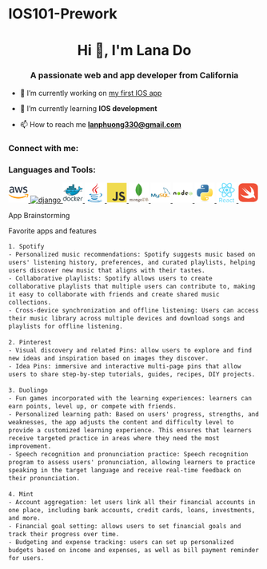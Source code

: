 # IOS101-Prework

<h1 align="center">Hi 👋, I'm Lana Do</h1>
<h3 align="center">A passionate web and app developer from California</h3>

- 🔭 I’m currently working on [my first IOS app](https://imgur.com/a/l0WiVOD.gif)

- 🌱 I’m currently learning **IOS development**

- 📫 How to reach me **lanphuong330@gmail.com**

<h3 align="left">Connect with me:</h3>
<p align="left">
</p>

<h3 align="left">Languages and Tools:</h3>
<p align="left"> <a href="https://aws.amazon.com" target="_blank" rel="noreferrer"> <img src="https://raw.githubusercontent.com/devicons/devicon/master/icons/amazonwebservices/amazonwebservices-original-wordmark.svg" alt="aws" width="40" height="40"/> </a> <a href="https://www.djangoproject.com/" target="_blank" rel="noreferrer"> <img src="https://cdn.worldvectorlogo.com/logos/django.svg" alt="django" width="40" height="40"/> </a> <a href="https://www.docker.com/" target="_blank" rel="noreferrer"> <img src="https://raw.githubusercontent.com/devicons/devicon/master/icons/docker/docker-original-wordmark.svg" alt="docker" width="40" height="40"/> </a> <a href="https://www.java.com" target="_blank" rel="noreferrer"> <img src="https://raw.githubusercontent.com/devicons/devicon/master/icons/java/java-original.svg" alt="java" width="40" height="40"/> </a> <a href="https://developer.mozilla.org/en-US/docs/Web/JavaScript" target="_blank" rel="noreferrer"> <img src="https://raw.githubusercontent.com/devicons/devicon/master/icons/javascript/javascript-original.svg" alt="javascript" width="40" height="40"/> </a> <a href="https://www.mongodb.com/" target="_blank" rel="noreferrer"> <img src="https://raw.githubusercontent.com/devicons/devicon/master/icons/mongodb/mongodb-original-wordmark.svg" alt="mongodb" width="40" height="40"/> </a> <a href="https://www.mysql.com/" target="_blank" rel="noreferrer"> <img src="https://raw.githubusercontent.com/devicons/devicon/master/icons/mysql/mysql-original-wordmark.svg" alt="mysql" width="40" height="40"/> </a> <a href="https://nodejs.org" target="_blank" rel="noreferrer"> <img src="https://raw.githubusercontent.com/devicons/devicon/master/icons/nodejs/nodejs-original-wordmark.svg" alt="nodejs" width="40" height="40"/> </a> <a href="https://www.python.org" target="_blank" rel="noreferrer"> <img src="https://raw.githubusercontent.com/devicons/devicon/master/icons/python/python-original.svg" alt="python" width="40" height="40"/> </a> <a href="https://reactjs.org/" target="_blank" rel="noreferrer"> <img src="https://raw.githubusercontent.com/devicons/devicon/master/icons/react/react-original-wordmark.svg" alt="react" width="40" height="40"/> </a> <a href="https://developer.apple.com/swift/" target="_blank" rel="noreferrer"> <img src="https://raw.githubusercontent.com/devicons/devicon/master/icons/swift/swift-original.svg" alt="swift" width="40" height="40"/> </a> </p>

App Brainstorming

Favorite apps and features
    
    1. Spotify    
    - Personalized music recommendations: Spotify suggests music based on users' listening history, preferences, and curated playlists, helping users discover new music that aligns with their tastes.
    - Collaborative playlists: Spotify allows users to create collaborative playlists that multiple users can contribute to, making it easy to collaborate with friends and create shared music collections.
    - Cross-device synchronization and offline listening: Users can access their music library across multiple devices and download songs and playlists for offline listening.
    
    2. Pinterest
    - Visual discovery and related Pins: allow users to explore and find new ideas and inspiration based on images they discover. 
    - Idea Pins: immersive and interactive multi-page pins that allow users to share step-by-step tutorials, guides, recipes, DIY projects.

    3. Duolingo
    - Fun games incorporated with the learning experiences: learners can earn points, level up, or compete with friends.
    - Personalized learning path: Based on users' progress, strengths, and weaknesses, the app adjusts the content and difficulty level to provide a customized learning experience. This ensures that learners receive targeted practice in areas where they need the most improvement.
    - Speech recognition and pronunciation practice: Speech recognition program to assess users' pronunciation, allowing learners to practice speaking in the target language and receive real-time feedback on their pronunciation.

    4. Mint
    - Account aggregation: let users link all their financial accounts in one place, including bank accounts, credit cards, loans, investments, and more.
    - Financial goal setting: allows users to set financial goals and track their progress over time.
    - Budgeting and expense tracking: users can set up personalized budgets based on income and expenses, as well as bill payment reminder for users. 
